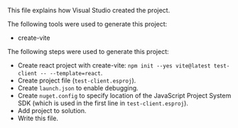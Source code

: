 This file explains how Visual Studio created the project.

The following tools were used to generate this project:
- create-vite

The following steps were used to generate this project:
- Create react project with create-vite: `npm init --yes vite@latest test-client -- --template=react`.
- Create project file (`test-client.esproj`).
- Create `launch.json` to enable debugging.
- Create `nuget.config` to specify location of the JavaScript Project System SDK (which is used in the first line in `test-client.esproj`).
- Add project to solution.
- Write this file.
